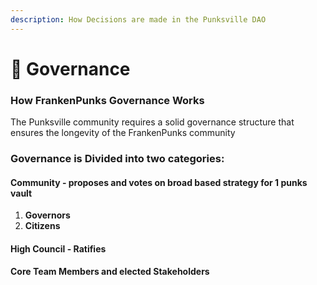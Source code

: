 ```yaml
---
description: How Decisions are made in the Punksville DAO
---
```


# 📔 Governance

### How FrankenPunks Governance Works

The Punksville community requires a solid governance structure that ensures the longevity of the FrankenPunks community&#x20;



### Governance is Divided into two categories:

#### Community - proposes and votes on broad based strategy for 1 punks vault&#x20;

1. **Governors**&#x20;
2. **Citizens**&#x20;

#### High Council - Ratifies&#x20;

#### Core Team Members and elected Stakeholders&#x20;

